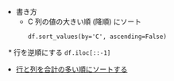 * 書き方
   * C 列の値の大きい順 (降順) にソート
      ```
      df.sort_values(by='C', ascending=False)
      ```
      
   * 行を逆順にする
      ```
      df.iloc[::-1]
      ```
      
* [行と列を合計の多い順にソートする](ipynb/行と列を合計の多い順にする.ipynb)
